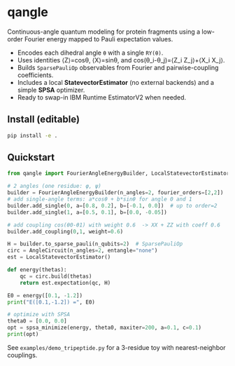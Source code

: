 # qangle

Continuous-angle quantum modeling for protein fragments using a low-order Fourier energy mapped to Pauli expectation values.

- Encodes each dihedral angle `θ` with a single `RY(θ)`.
- Uses identities ⟨Z⟩=cosθ, ⟨X⟩=sinθ, and cos(θ_i-θ_j)=⟨Z_i Z_j⟩+⟨X_i X_j⟩.
- Builds `SparsePauliOp` observables from Fourier and pairwise-coupling coefficients.
- Includes a local **StatevectorEstimator** (no external backends) and a simple **SPSA** optimizer.
- Ready to swap-in IBM Runtime EstimatorV2 when needed.

## Install (editable)
```bash
pip install -e .
```

## Quickstart
```python
from qangle import FourierAngleEnergyBuilder, LocalStatevectorEstimator, AngleCircuit, spsa_minimize

# 2 angles (one residue: φ, ψ)
builder = FourierAngleEnergyBuilder(n_angles=2, fourier_orders=[2,2])
# add single-angle terms: a*cosθ + b*sinθ for angle 0 and 1
builder.add_single(0, a=[0.8, 0.2], b=[-0.1, 0.0])  # up to order=2
builder.add_single(1, a=[0.5, 0.1], b=[0.0, -0.05])

# add coupling cos(θ0-θ1) with weight 0.6  -> XX + ZZ with coeff 0.6
builder.add_coupling(0,1, weight=0.6)

H = builder.to_sparse_pauli(n_qubits=2)  # SparsePauliOp
circ = AngleCircuit(n_angles=2, entangle="none")
est = LocalStatevectorEstimator()

def energy(thetas):
    qc = circ.build(thetas)
    return est.expectation(qc, H)

E0 = energy([0.1, -1.2])
print("E([0.1,-1.2]) =", E0)

# optimize with SPSA
theta0 = [0.0, 0.0]
opt = spsa_minimize(energy, theta0, maxiter=200, a=0.1, c=0.1)
print(opt)
```

See `examples/demo_tripeptide.py` for a 3-residue toy with nearest-neighbor couplings.
